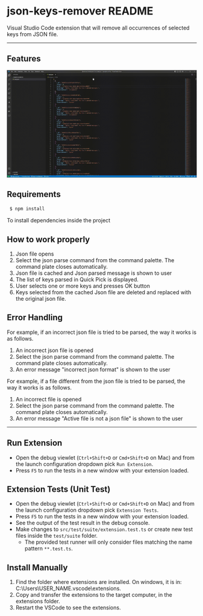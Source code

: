 # json-keys-remover README

Visual Studio Code extension that will remove all occurrences of selected keys from JSON file.

---
## Features

![Demo](gif/exampleWork.gif)

## Requirements
```sh
 $ npm install
```
 
  To install dependencies inside the project

## How to work properly
1. Json file opens
2. Select the json parse command from the command palette. The command plate closes automatically.
3. Json file is cached and Json parsed message is shown to user
4. The list of keys parsed in Quick Pick is displayed.
5. User selects one or more keys and presses OK button
6. Keys selected from the cached Json file are deleted and replaced with the original json file.

## Error Handling
For example, if an incorrect json file is tried to be parsed, the way it works is as follows.
1. An incorrect json file is opened
2. Select the json parse command from the command palette. The command plate closes automatically.
3. An error message "incorrect json format" is shown to the user

For example, if a file different from the json file is tried to be parsed, the way it works is as follows.
1. An incorrect file is opened
2. Select the json parse command from the command palette. The command plate closes automatically.
3. An error message "Active file is not a json file" is shown to the user

---
## Run Extension 

* Open the debug viewlet (`Ctrl+Shift+D` or `Cmd+Shift+D` on Mac) and from the launch configuration dropdown pick `Run Extension`.
* Press `F5` to run the tests in a new window with your extension loaded.

## Extension Tests (Unit Test)

* Open the debug viewlet (`Ctrl+Shift+D` or `Cmd+Shift+D` on Mac) and from the launch configuration dropdown pick `Extension Tests`.
* Press `F5` to run the tests in a new window with your extension loaded.
* See the output of the test result in the debug console.
* Make changes to `src/test/suite/extension.test.ts` or create new test files inside the `test/suite` folder.
  * The provided test runner will only consider files matching the name pattern `**.test.ts`.

## Install Manually

1. Find the folder where extensions are installed. On windows, it is in: C:\Users\USER_NAME\.vscode\extensions. 
2. Copy and transfer the extensions to the target computer, in the extensions folder.
3. Restart the VSCode to see the extensions.
